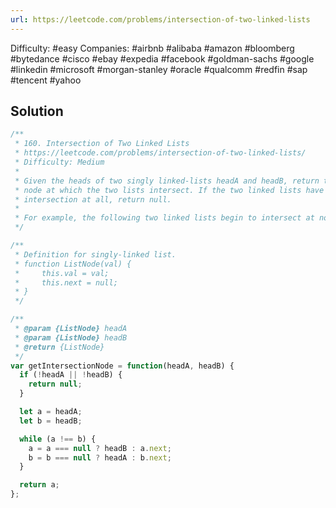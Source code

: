 ```yaml
---
url: https://leetcode.com/problems/intersection-of-two-linked-lists
---
```


Difficulty: #easy
Companies: #airbnb #alibaba #amazon #bloomberg #bytedance #cisco #ebay #expedia #facebook #goldman-sachs #google #linkedin #microsoft #morgan-stanley #oracle #qualcomm #redfin #sap #tencent #yahoo

## Solution

```javascript
/**
 * 160. Intersection of Two Linked Lists
 * https://leetcode.com/problems/intersection-of-two-linked-lists/
 * Difficulty: Medium
 *
 * Given the heads of two singly linked-lists headA and headB, return the
 * node at which the two lists intersect. If the two linked lists have no
 * intersection at all, return null.
 *
 * For example, the following two linked lists begin to intersect at node c1:
 */

/**
 * Definition for singly-linked list.
 * function ListNode(val) {
 *     this.val = val;
 *     this.next = null;
 * }
 */

/**
 * @param {ListNode} headA
 * @param {ListNode} headB
 * @return {ListNode}
 */
var getIntersectionNode = function(headA, headB) {
  if (!headA || !headB) {
    return null;
  }

  let a = headA;
  let b = headB;

  while (a !== b) {
    a = a === null ? headB : a.next;
    b = b === null ? headA : b.next;
  }

  return a;
};

```
